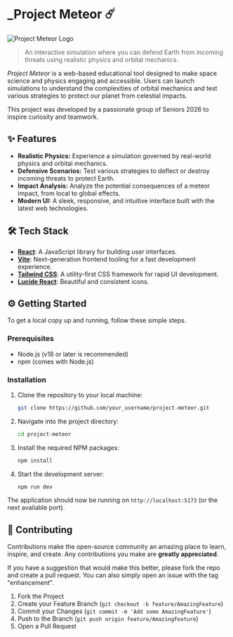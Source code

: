 # _Project Meteor ☄️

![Project Meteor Logo](../project%20meteor/public/logo.png)

> An interactive simulation where you can defend Earth from incoming threats using realistic physics and orbital mechanics.

_Project Meteor_ is a web-based educational tool designed to make space science and physics engaging and accessible. Users can launch simulations to understand the complexities of orbital mechanics and test various strategies to protect our planet from celestial impacts. 

This project was developed by a passionate group of Seniors 2026 to inspire curiosity and teamwork.

## ✨ Features

- **Realistic Physics:** Experience a simulation governed by real-world physics and orbital mechanics.
- **Defensive Scenarios:** Test various strategies to deflect or destroy incoming threats to protect Earth.
- **Impact Analysis:** Analyze the potential consequences of a meteor impact, from local to global effects.
- **Modern UI:** A sleek, responsive, and intuitive interface built with the latest web technologies.

## 🛠️ Tech Stack

- **[React](https://reactjs.org/)**: A JavaScript library for building user interfaces.
- **[Vite](https://vitejs.dev/)**: Next-generation frontend tooling for a fast development experience.
- **[Tailwind CSS](https://tailwindcss.com/)**: A utility-first CSS framework for rapid UI development.
- **[Lucide React](https://lucide.dev/)**: Beautiful and consistent icons.

## ⚙️ Getting Started

To get a local copy up and running, follow these simple steps.

### Prerequisites

- Node.js (v18 or later is recommended)
- npm (comes with Node.js)

### Installation

1.  Clone the repository to your local machine:
    ```sh
    git clone https://github.com/your_username/project-meteor.git
    ```
2.  Navigate into the project directory:
    ```sh
    cd project-meteor
    ```
3.  Install the required NPM packages:
    ```sh
    npm install
    ```
4.  Start the development server:
    ```sh
    npm run dev
    ```

The application should now be running on `http://localhost:5173` (or the next available port).

## 🤝 Contributing

Contributions make the open-source community an amazing place to learn, inspire, and create. Any contributions you make are **greatly appreciated**.

If you have a suggestion that would make this better, please fork the repo and create a pull request. You can also simply open an issue with the tag "enhancement".

1.  Fork the Project
2.  Create your Feature Branch (`git checkout -b feature/AmazingFeature`)
3.  Commit your Changes (`git commit -m 'Add some AmazingFeature'`)
4.  Push to the Branch (`git push origin feature/AmazingFeature`)
5.  Open a Pull Request
